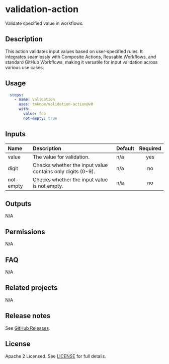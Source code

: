# validation-action

Validate specified value in workflows.

<!-- actdocs start -->

## Description

This action validates input values based on user-specified rules.
It integrates seamlessly with Composite Actions, Reusable Workflows, and standard GitHub Workflows,
making it versatile for input validation across various use cases.

## Usage

```yaml
  steps:
    - name: Validation
      uses: tmknom/validation-action@v0
      with:
        value: foo
        not-empty: true
```

## Inputs

| Name | Description | Default | Required |
| :--- | :---------- | :------ | :------: |
| value | The value for validation. | n/a | yes |
| digit | Checks whether the input value contains only digits (0-9). | n/a | no |
| not-empty | Checks whether the input value is not empty. | n/a | no |

## Outputs

N/A

<!-- actdocs end -->

## Permissions

N/A

## FAQ

N/A

## Related projects

N/A

## Release notes

See [GitHub Releases][releases].

## License

Apache 2 Licensed. See [LICENSE](LICENSE) for full details.

[releases]: https://github.com/tmknom/validation-action/releases
